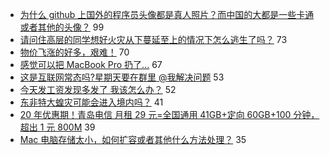 - [为什么 github 上国外的程序员头像都是真人照片？而中国的大都是一些卡通或者其他的头像？](https://www.v2ex.com/t/644788) 99
- [请问住高层的同学想好火灾从下蔓延至上的情况下怎么逃生了吗？](https://www.v2ex.com/t/644764) 73
- [物价飞涨的好多，艰难！](https://www.v2ex.com/t/644714) 70
- [感觉可以把 MacBook Pro 扔了...](https://www.v2ex.com/t/644806) 67
- [这是互联网常态吗?星期天要在群里 @我解决问题](https://www.v2ex.com/t/644775) 53
- [今天发工资发现多发了 我该怎么办？](https://www.v2ex.com/t/644704) 52
- [东非特大蝗灾可能会进入境内吗？](https://www.v2ex.com/t/644864) 41
- [20 年优惠期！青岛电信 月租 29 元=全国通用 41GB+定向 60GB+100 分钟，超出 1 元 800M](https://www.v2ex.com/t/644694) 39
- [Mac 电脑存储太小，如何扩容或者其他什么方法处理？](https://www.v2ex.com/t/644768) 35